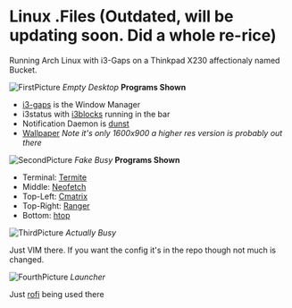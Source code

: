 # Linux .Files (Outdated, will be updating soon. Did a whole re-rice)


Running Arch Linux with i3-Gaps on a Thinkpad X230 affectionaly named Bucket.

![FirstPicture](http://i.imgur.com/GLAy9Vd.png)
_Empty Desktop_
**Programs Shown**
* [i3-gaps](https://github.com/Airblader/i3) is the Window Manager
* i3status with [i3blocks](https://github.com/vivien/i3blocks) running in the bar
* Notification Daemon is [dunst](https://github.com/dunst-project/dunst)
* [Wallpaper](http://i.imgur.com/5CnSvsn.png) _Note it's only 1600x900 a higher res version is probably out there_


![SecondPicture](http://i.imgur.com/36ji23o.png)
_Fake Busy_
**Programs Shown**
* Terminal: [Termite](https://github.com/thestinger/termite)
* Middle: [Neofetch](https://github.com/dylanaraps/neofetch)
* Top-Left: [Cmatrix](https://github.com/abishekvashok/cmatrix)
* Top-Right: [Ranger](http://ranger.nongnu.org/)
* Bottom: [htop](http://hisham.hm/htop/)

![ThirdPicture](http://i.imgur.com/K42a0T3.png)
_Actually Busy_

Just VIM there. If you want the config it's in the repo though not much is changed.

![FourthPicture](http://i.imgur.com/C4w00Zu.png)
_Launcher_

Just [rofi](https://davedavenport.github.io/rofi/) being used there


